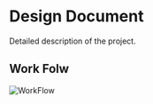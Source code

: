# Design Document

Detailed description of the project.



## Work Folw

![WorkFlow](https://github.com/thienkaito/WordSearchTGBot/blob/master/Image/Workflow.png)